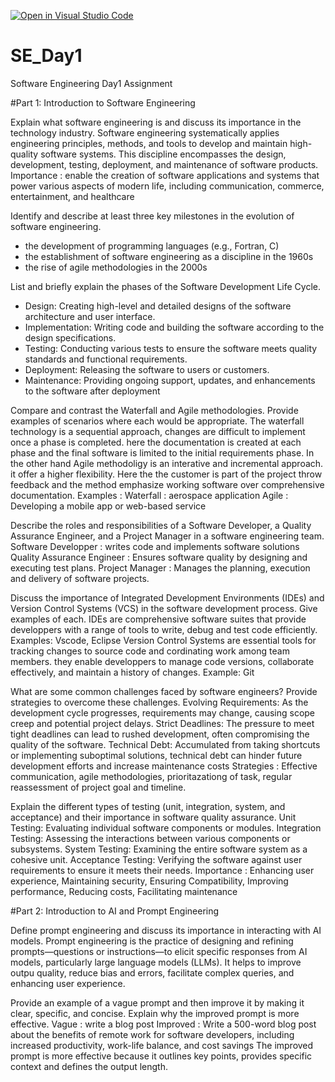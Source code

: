 [![Open in Visual Studio Code](https://classroom.github.com/assets/open-in-vscode-2e0aaae1b6195c2367325f4f02e2d04e9abb55f0b24a779b69b11b9e10269abc.svg)](https://classroom.github.com/online_ide?assignment_repo_id=15582816&assignment_repo_type=AssignmentRepo)
# SE_Day1
Software Engineering Day1 Assignment

#Part 1: Introduction to Software Engineering

Explain what software engineering is and discuss its importance in the technology industry.
Software engineering systematically applies engineering principles, methods, and tools to develop and maintain high-quality software systems. This discipline encompasses the design, development, testing, deployment, and maintenance of software products. 
Importance : enable the creation of software applications and systems that power various aspects of modern life, including communication, commerce, entertainment, and healthcare

Identify and describe at least three key milestones in the evolution of software engineering.
 * the development of programming languages (e.g., Fortran, C)
 * the establishment of software engineering as a discipline in the 1960s
 * the rise of agile methodologies in the 2000s

List and briefly explain the phases of the Software Development Life Cycle.
 * Design: Creating high-level and detailed designs of the software architecture and user interface.
 * Implementation: Writing code and building the software according to the design specifications.
 * Testing: Conducting various tests to ensure the software meets quality standards and functional requirements.
 * Deployment: Releasing the software to users or customers.
 * Maintenance: Providing ongoing support, updates, and enhancements to the software after deployment

Compare and contrast the Waterfall and Agile methodologies. Provide examples of scenarios where each would be appropriate.
 The waterfall technology is a sequential approach, changes are difficult to implement once a phase is completed. here the documentation is created at each phase and the final software is limited to the initial requirements phase. In the other hand Agile methodoligy is an interative and incremental approach. it offer a higher flexibility. Here the the customer is part of the project throw feedback and the method emphasize working software over comprehensive documentation.
 Examples :
    Waterfall : aerospace application
    Agile : Developing a mobile app or web-based service

Describe the roles and responsibilities of a Software Developer, a Quality Assurance Engineer, and a Project Manager in a software engineering team.
  Software Developper : writes code and implements software solutions
  Quality Assurance Engineer : Ensures software quality by designing and executing test plans.
  Project Manager : Manages the planning, execution and delivery of software projects. 

Discuss the importance of Integrated Development Environments (IDEs) and Version Control Systems (VCS) in the software development process. Give examples of each.
  IDEs are comprehensive software suites that provide developpers with a range of tools to write, debug and test code efficiently. Examples: Vscode, Eclipse
  Version Control Systems are essential tools for tracking changes to source code and cordinating work among team members. they enable developpers to manage code versions, collaborate effectively, and maintain a history of changes. Example: Git

What are some common challenges faced by software engineers? Provide strategies to overcome these challenges.
  Evolving Requirements: As the development cycle progresses, requirements may change, causing scope creep and potential project delays.
  Strict Deadlines: The pressure to meet tight deadlines can lead to rushed development, often compromising the quality of the software.
  Technical Debt: Accumulated from taking shortcuts or implementing suboptimal solutions, technical debt can hinder future development efforts and increase maintenance costs
 Strategies : Effective communication, agile methodologies, prioritazationg of task, regular reassessment of project goal and timeline.
 
Explain the different types of testing (unit, integration, system, and acceptance) and their importance in software quality assurance.
  Unit Testing: Evaluating individual software components or modules.
  Integration Testing: Assessing the interactions between various components or subsystems.
  System Testing: Examining the entire software system as a cohesive unit.
  Acceptance Testing: Verifying the software against user requirements to ensure it meets their needs.
Importance : Enhancing user experience, Maintaining security, Ensuring Compatibility, Improving performance, Reducing costs, Facilitating maintenance

#Part 2: Introduction to AI and Prompt Engineering


Define prompt engineering and discuss its importance in interacting with AI models.
  Prompt engineering is the practice of designing and refining prompts—questions or instructions—to elicit specific responses from AI models, particularly large language models (LLMs). It helps to improve outpu quality, reduce bias and errors, facilitate complex queries, and enhancing user experience.

Provide an example of a vague prompt and then improve it by making it clear, specific, and concise. Explain why the improved prompt is more effective.
  Vague : write a blog post
  Improved : Write a 500-word blog post about the benefits of remote work for software developers, including increased productivity, work-life balance, and cost savings
  The improved prompt is more effective because it outlines key points, provides specific context and defines the output length.
